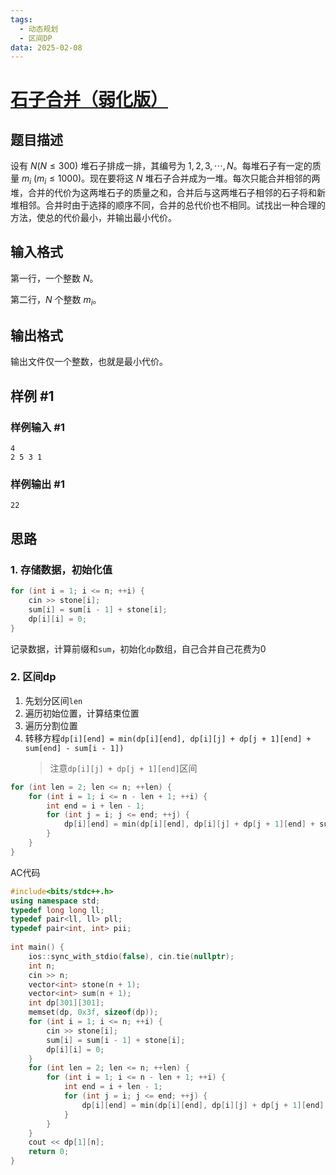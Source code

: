 ```yaml
---
tags:
  - 动态规划
  - 区间DP
data: 2025-02-08
---
```

# [石子合并（弱化版）](https://www.luogu.com.cn/problem/P1775)

## 题目描述

设有 $N(N \le 300)$ 堆石子排成一排，其编号为 $1,2,3,\cdots,N$。每堆石子有一定的质量 $m_i\ (m_i \le 1000)$。现在要将这 $N$ 堆石子合并成为一堆。每次只能合并相邻的两堆，合并的代价为这两堆石子的质量之和，合并后与这两堆石子相邻的石子将和新堆相邻。合并时由于选择的顺序不同，合并的总代价也不相同。试找出一种合理的方法，使总的代价最小，并输出最小代价。

## 输入格式

第一行，一个整数 $N$。

第二行，$N$ 个整数 $m_i$。

## 输出格式

输出文件仅一个整数，也就是最小代价。

## 样例 #1

### 样例输入 #1

```
4
2 5 3 1
```

### 样例输出 #1

```
22
```

## 思路
### 1. 存储数据，初始化值
```cpp
for (int i = 1; i <= n; ++i) {  
	cin >> stone[i];  
	sum[i] = sum[i - 1] + stone[i];  
	dp[i][i] = 0;  
}
```
记录数据，计算前缀和`sum`，初始化`dp`数组，自己合并自己花费为0
### 2.  区间dp
1. 先划分区间`len`
2. 遍历初始位置，计算结束位置
3. 遍历分割位置
4.  转移方程`dp[i][end] = min(dp[i][end], dp[i][j] + dp[j + 1][end] + sum[end] - sum[i - 1])`
	> 注意`dp[i][j] + dp[j + 1][end]`区间
```cpp
for (int len = 2; len <= n; ++len) {  
	for (int i = 1; i <= n - len + 1; ++i) {  
		int end = i + len - 1;  
		for (int j = i; j <= end; ++j) {  
			dp[i][end] = min(dp[i][end], dp[i][j] + dp[j + 1][end] + sum[end] - sum[i - 1]);  
		}  
	}  
}  
```

AC代码

```cpp
#include<bits/stdc++.h>  
using namespace std;  
typedef long long ll;  
typedef pair<ll, ll> pll;  
typedef pair<int, int> pii;  
  
int main() {  
    ios::sync_with_stdio(false), cin.tie(nullptr);  
    int n;  
    cin >> n;  
    vector<int> stone(n + 1);  
    vector<int> sum(n + 1);  
    int dp[301][301];  
    memset(dp, 0x3f, sizeof(dp));  
    for (int i = 1; i <= n; ++i) {  
        cin >> stone[i];  
        sum[i] = sum[i - 1] + stone[i];  
        dp[i][i] = 0;  
    }  
    for (int len = 2; len <= n; ++len) {  
        for (int i = 1; i <= n - len + 1; ++i) {  
            int end = i + len - 1;  
            for (int j = i; j <= end; ++j) {  
                dp[i][end] = min(dp[i][end], dp[i][j] + dp[j + 1][end] + sum[end] - sum[i - 1]);  
            }  
        }  
    }  
    cout << dp[1][n];    
    return 0;  
}
```